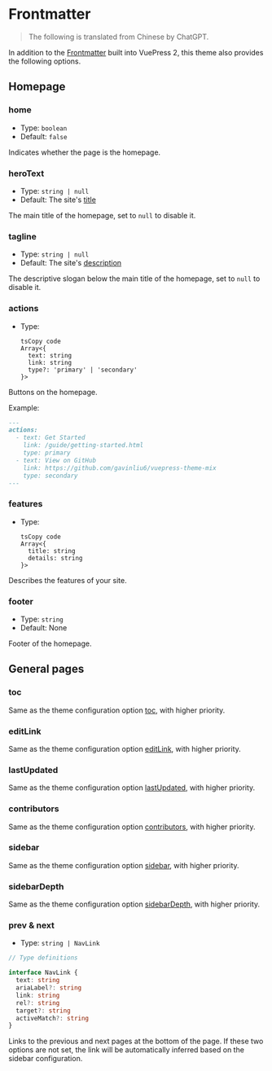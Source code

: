 # Frontmatter

> The following is translated from Chinese by ChatGPT.

In addition to the [Frontmatter](https://v2.vuepress.vuejs.org/en/reference/frontmatter.html) built into VuePress 2, this theme also provides the following options.

## Homepage

### home

- Type: `boolean`
- Default: `false`

Indicates whether the page is the homepage.

### heroText

- Type: `string | null`
- Default: The site's [title](https://v2.vuepress.vuejs.org/en/reference/config.html#title)

The main title of the homepage, set to `null` to disable it.

### tagline

- Type: `string | null`
- Default: The site's [description](https://v2.vuepress.vuejs.org/en/reference/config.html#description)

The descriptive slogan below the main title of the homepage, set to `null` to disable it.

### actions

- Type:

  ```
  tsCopy code
  Array<{
    text: string
    link: string
    type?: 'primary' | 'secondary'
  }>
  ```

Buttons on the homepage.

Example:

```md
---
actions:
  - text: Get Started
    link: /guide/getting-started.html
    type: primary
  - text: View on GitHub
    link: https://github.com/gavinliu6/vuepress-theme-mix
    type: secondary
---
```

### features

- Type:

  ```
  tsCopy code
  Array<{
    title: string
    details: string
  }>
  ```

Describes the features of your site.

### footer

- Type: `string`
- Default: None

Footer of the homepage.

## General pages

### toc

Same as the theme configuration option [toc](/guide/config.html#toc), with higher priority.

### editLink

Same as the theme configuration option [editLink](/guide/config.html#editlink), with higher priority.

### lastUpdated

Same as the theme configuration option [lastUpdated](/guide/config.html#lastupdated), with higher priority.

### contributors

Same as the theme configuration option [contributors](/guide/config.html#contributors), with higher priority.

### sidebar

Same as the theme configuration option [sidebar](/guide/config.html#sidebar), with higher priority.

### sidebarDepth

Same as the theme configuration option [sidebarDepth](/guide/config.html#sidebardepth), with higher priority.

### prev & next

- Type: `string | NavLink`

```ts
// Type definitions

interface NavLink {
  text: string
  ariaLabel?: string
  link: string
  rel?: string
  target?: string
  activeMatch?: string
}
```

Links to the previous and next pages at the bottom of the page. If these two options are not set, the link will be automatically inferred based on the sidebar configuration.
